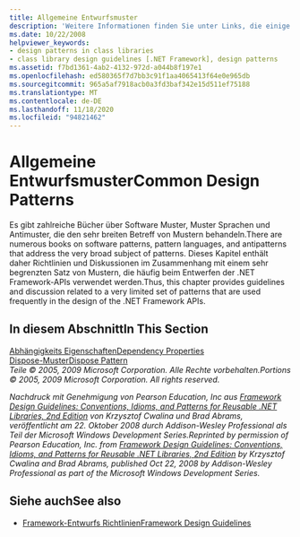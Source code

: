 ```yaml
---
title: Allgemeine Entwurfsmuster
description: 'Weitere Informationen finden Sie unter Links, die einige allgemeine Entwurfsmuster in .net beschreiben: Abhängigkeits Eigenschaften und das Lösch Muster.'
ms.date: 10/22/2008
helpviewer_keywords:
- design patterns in class libraries
- class library design guidelines [.NET Framework], design patterns
ms.assetid: f7bd1361-4ab2-4132-972d-a044b8f197e1
ms.openlocfilehash: ed580365f7d7bb3c91f1aa4065413f64e0e965db
ms.sourcegitcommit: 965a5af7918acb0a3fd3baf342e15d511ef75188
ms.translationtype: MT
ms.contentlocale: de-DE
ms.lasthandoff: 11/18/2020
ms.locfileid: "94821462"
---
```

# <a name="common-design-patterns"></a><span data-ttu-id="368ae-103">Allgemeine Entwurfsmuster</span><span class="sxs-lookup"><span data-stu-id="368ae-103">Common Design Patterns</span></span>
<span data-ttu-id="368ae-104">Es gibt zahlreiche Bücher über Software Muster, Muster Sprachen und Antimuster, die den sehr breiten Betreff von Mustern behandeln.</span><span class="sxs-lookup"><span data-stu-id="368ae-104">There are numerous books on software patterns, pattern languages, and antipatterns that address the very broad subject of patterns.</span></span> <span data-ttu-id="368ae-105">Dieses Kapitel enthält daher Richtlinien und Diskussionen im Zusammenhang mit einem sehr begrenzten Satz von Mustern, die häufig beim Entwerfen der .NET Framework-APIs verwendet werden.</span><span class="sxs-lookup"><span data-stu-id="368ae-105">Thus, this chapter provides guidelines and discussion related to a very limited set of patterns that are used frequently in the design of the .NET Framework APIs.</span></span>  
  
## <a name="in-this-section"></a><span data-ttu-id="368ae-106">In diesem Abschnitt</span><span class="sxs-lookup"><span data-stu-id="368ae-106">In This Section</span></span>  
 [<span data-ttu-id="368ae-107">Abhängigkeits Eigenschaften</span><span class="sxs-lookup"><span data-stu-id="368ae-107">Dependency Properties</span></span>](dependency-properties.md)  
 [<span data-ttu-id="368ae-108">Dispose-Muster</span><span class="sxs-lookup"><span data-stu-id="368ae-108">Dispose Pattern</span></span>](../garbage-collection/implementing-dispose.md)  
 <span data-ttu-id="368ae-109">*Teile © 2005, 2009 Microsoft Corporation. Alle Rechte vorbehalten.*</span><span class="sxs-lookup"><span data-stu-id="368ae-109">*Portions © 2005, 2009 Microsoft Corporation. All rights reserved.*</span></span>  
  
 <span data-ttu-id="368ae-110">*Nachdruck mit Genehmigung von Pearson Education, Inc aus [Framework Design Guidelines: Conventions, Idioms, and Patterns for Reusable .NET Libraries, 2nd Edition](https://www.informit.com/store/framework-design-guidelines-conventions-idioms-and-9780321545619) von Krzysztof Cwalina und Brad Abrams, veröffentlicht am 22. Oktober 2008 durch Addison-Wesley Professional als Teil der Microsoft Windows Development Series.*</span><span class="sxs-lookup"><span data-stu-id="368ae-110">*Reprinted by permission of Pearson Education, Inc. from [Framework Design Guidelines: Conventions, Idioms, and Patterns for Reusable .NET Libraries, 2nd Edition](https://www.informit.com/store/framework-design-guidelines-conventions-idioms-and-9780321545619) by Krzysztof Cwalina and Brad Abrams, published Oct 22, 2008 by Addison-Wesley Professional as part of the Microsoft Windows Development Series.*</span></span>  
  
## <a name="see-also"></a><span data-ttu-id="368ae-111">Siehe auch</span><span class="sxs-lookup"><span data-stu-id="368ae-111">See also</span></span>

- [<span data-ttu-id="368ae-112">Framework-Entwurfs Richtlinien</span><span class="sxs-lookup"><span data-stu-id="368ae-112">Framework Design Guidelines</span></span>](index.md)
